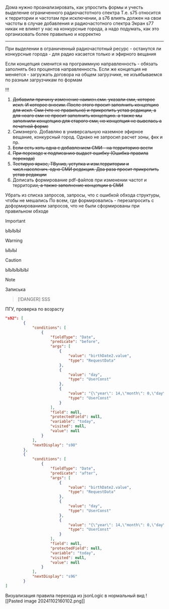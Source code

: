 Дома нужно проанализировать, как упростить формы и учесть выделение ограниченного радиочастотного спектра
Т.е. s75 относится к территории и частотам при исключении, а s76 влиять должен на свои частоты в случае добавления и радиочастотного спектра
Экран s77 никак не влияет у нас на конкурсные города, а надо подумать, как это организовать более правильно и корректно

---
При выделении в ограниченный радиочастотный ресурс - останутся ли конкурсные города - для радио касается только и эфирного вещания

Если концепция сменится на программную направленность - обязать заполнять без процентов направленность. Если же концепция не меняется - загружать договора на общем загрузчике, не изъябываемся по разным загрузчикам по формам

!!!
1) ~~Добавили причину изменение наимен.сми. указали сми, которое искл. И которое вносим. После этого просит заполнить  концепцию для искл. Сми (что не правильно) и прикрепить устав редакции, а для ноаго сми не просит заполнить концепцию. а также мы заполнили концепцию для старого сми, но концепция не вывелась а печатной форме~~
2) Симэнерго. Добавляю в универсальную наземное эфирное вещание, конкурсный город. Однако не запросил расчет зоны, фкк и пр.
3) ~~Если есть хоть одна с добавлением СМИ - на территорию вести~~
4) ~~При переходе к подписанию выдает ошибку (Ошибка правила перехода)~~
5) ~~Тестирую яркое, ТВунив, уступка и изм.территории и числ.населенич. одно СМИ редакция. Два раза просит прикрепить устав редакции~~
6) Дописать формирование pdf-файлов при изменении частот и территории~~, а также заполнение концепции в СМИ~~


Убрать из списка запросов, запросы, что с ошибкой обхода структуры, чтобы не мешались
По всем, где формировались - перезапросить с доформированием запросов, что не были сформированы при правильном обходе

> [!IMPORTANT]
> ЫЫЫЫ

> [!WARNING]
> ЫЫЫ

> [!Caution]
> ЫЫЫЫЫЫ

> [!NOTE]
> Записька

> [!DANGER]
>SSS

ПГУ, проверка по возрасту
```json
"s92": [
        {
            "conditions": [
                {
                    "fieldType": "Date",
                    "predicate": "before",
                    "args": [
                        {
                            "value": "birthDate2.value",
                            "type": "RequestData"
                        },
                        {
                            "value": "day",
                            "type": "UserConst"
                        },
                        {
                            "value": "{\"year\": 14,\"month\": 0,\"day\": 0} ",
                            "type": "UserConst"
                        }
                    ],
                    "field": null,
                    "protectedField": null,
                    "variable": "today",
                    "visited": null,
                    "value": null
                }
            ],
            "nextDisplay": "s98"
        },
        {
            "conditions": [
                {
                    "fieldType": "Date",
                    "predicate": "after",
                    "args": [
                        {
                            "value": "birthDate2.value",
                            "type": "RequestData"
                        },
                        {
                            "value": "day",
                            "type": "UserConst"
                        },
                        {
                            "value": "{\"year\": 14,\"month\": 0,\"day\": 100} ",
                            "type": "UserConst"
                        }
                    ],
                    "field": null,
                    "protectedField": null,
                    "variable": "today",
                    "visited": null,
                    "value": null
                }
            ],
            "nextDisplay": "s96"
        }
]
```
Визуализация правила перехода из jsonLogic в нормальный вид
![[Pasted image 20241102160102.png]]